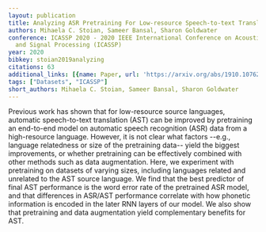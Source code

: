 ```yaml
---
layout: publication
title: Analyzing ASR Pretraining For Low-resource Speech-to-text Translation
authors: Mihaela C. Stoian, Sameer Bansal, Sharon Goldwater
conference: ICASSP 2020 - 2020 IEEE International Conference on Acoustics, Speech
  and Signal Processing (ICASSP)
year: 2020
bibkey: stoian2019analyzing
citations: 63
additional_links: [{name: Paper, url: 'https://arxiv.org/abs/1910.10762'}]
tags: ["Datasets", "ICASSP"]
short_authors: Mihaela C. Stoian, Sameer Bansal, Sharon Goldwater
---
```

Previous work has shown that for low-resource source languages, automatic
speech-to-text translation (AST) can be improved by pretraining an end-to-end
model on automatic speech recognition (ASR) data from a high-resource language.
However, it is not clear what factors --e.g., language relatedness or size of
the pretraining data-- yield the biggest improvements, or whether pretraining
can be effectively combined with other methods such as data augmentation. Here,
we experiment with pretraining on datasets of varying sizes, including
languages related and unrelated to the AST source language. We find that the
best predictor of final AST performance is the word error rate of the
pretrained ASR model, and that differences in ASR/AST performance correlate
with how phonetic information is encoded in the later RNN layers of our model.
We also show that pretraining and data augmentation yield complementary
benefits for AST.